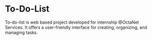 # To-Do-List
To-do-list is web based project developed for internship @OctaNet Services. It offers a user-friendly interface for creating, organizing, and managing tasks. 

